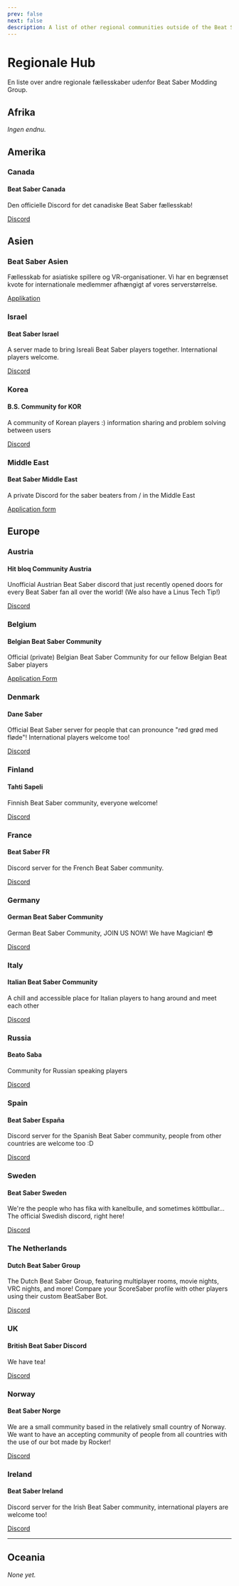 ```yaml
---
prev: false
next: false
description: A list of other regional communities outside of the Beat Saber Modding Group
---
```


# Regionale Hub

En liste over andre regionale fællesskaber udenfor Beat Saber Modding Group.

## Afrika

_Ingen endnu._

## Amerika

### Canada

#### Beat Saber Canada

Den officielle Discord for det canadiske Beat Saber fællesskab!

[Discord](https://discord.gg/vvq7wX3)

## Asien

### Beat Saber Asien

Fællesskab for asiatiske spillere og VR-organisationer. Vi har en begrænset kvote for internationale medlemmer afhængigt af vores serverstørrelse.

[Applikation](https://forms.gle/Ga3jWoCkugPBD6BZ6)

### Israel

#### Beat Saber Israel

A server made to bring Isreali Beat Saber players together. International players welcome.

[Discord](https://discord.gg/HHH7sK8)

### Korea

#### B.S. Community for KOR

A community of Korean players :) information sharing and problem solving between users

[Discord](https://discord.gg/SEFBZrG)

### Middle East

#### Beat Saber Middle East

A private Discord for the saber beaters from / in the Middle East

[Application form](http://bit.ly/BSME_Application)

## Europe

### Austria

#### Hit bloq Community Austria

Unofficial Austrian Beat Saber discord that just recently opened doors for every Beat Saber fan all over the world! (We also have a Linus Tech Tip!)

[Discord](https://discord.gg/TvRkNY2)

### Belgium

#### Belgian Beat Saber Community

Official (private) Belgian Beat Saber Community for our fellow Belgian Beat Saber players

[Application Form](https://forms.gle/26VXi4HmnZnDoPZN7)

### Denmark

#### Dane Saber

Official Beat Saber server for people that can pronounce "rød grød med fløde"! International players welcome too!

[Discord](https://discord.gg/QNzRMukPSP)

### Finland

#### Tahti Sapeli

Finnish Beat Saber community, everyone welcome!

[Discord](https://discord.gg/qCtX7yBv7J)

### France

#### Beat Saber FR

Discord server for the French Beat Saber community.

[Discord](https://discord.gg/8cAAa7J)

### Germany

#### German Beat Saber Community

German Beat Saber Community, JOIN US NOW! We have Magician! 😎

[Discord](https://discord.gg/NkYn6tkvMh)

### Italy

#### Italian Beat Saber Community

A chill and accessible place for Italian players to hang around and meet each other

[Discord](https://discord.gg/asdJZ7cTxe)

### Russia

#### Beato Saba

Community for Russian speaking players

[Discord](https://discord.gg/5JXRY8z)

### Spain

#### Beat Saber España

Discord server for the Spanish Beat Saber community, people from other countries are welcome too :D

[Discord](https://discord.com/invite/x6mChxk)

### Sweden

#### Beat Saber Sweden

We're the people who has fika with kanelbulle, and sometimes köttbullar...  
The official Swedish discord, right here!

[Discord](https://discord.gg/9HavEGBzZz)

### The Netherlands

#### Dutch Beat Saber Group

The Dutch Beat Saber Group, featuring multiplayer rooms, movie nights, VRC nights, and more! Compare your ScoreSaber profile with other players using their custom BeatSaber Bot.

[Discord](https://discord.gg/sDa7xrE)

### UK

#### British Beat Saber Discord

We have tea!

[Discord](https://discord.gg/FC2pzeN)

### Norway

#### Beat Saber Norge

We are a small community based in the relatively small country of Norway. We want to have an accepting community of people from all countries with the use of our bot made by Rocker!

[Discord](https://discord.gg/nZuY3yM)

### Ireland

#### Beat Saber Ireland

Discord server for the Irish Beat Saber community, international players are welcome too!

[Discord](https://discord.gg/uKQzjRQ)

---

## Oceania

_None yet._
